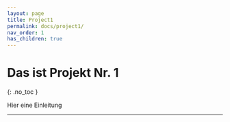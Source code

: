 ```yaml
---
layout: page
title: Project1
permalink: docs/project1/
nav_order: 1
has_children: true
---
```



# Das ist Projekt Nr. 1
{: .no_toc }

Hier eine Einleitung 

---
